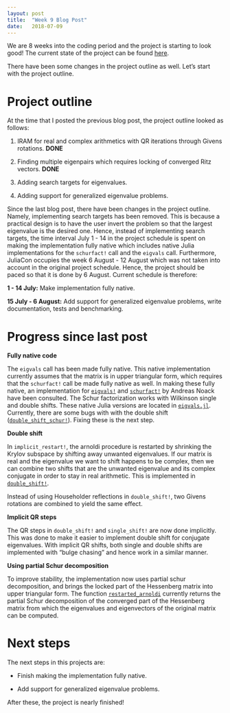 ```yaml
---
layout: post
title:  "Week 9 Blog Post"
date:   2018-07-09
---
```


We are 8 weeks into the coding period and the project is starting to look good! The current state of the project can be found [here](https://github.com/NymanLauri/IRAM.jl). 

There have been some changes in the project outline as well. Let’s start with the project outline.

# Project outline

At the time that I posted the previous blog post, the project outline looked as follows: 

1) IRAM for real and complex arithmetics with QR iterations through Givens rotations. __DONE__

2) Finding multiple eigenpairs which requires locking of converged Ritz vectors. __DONE__

3) Adding search targets for eigenvalues.

4) Adding support for generalized eigenvalue problems.

Since the last blog post, there have been changes in the project outline. Namely, implementing search targets has been removed. This is because a practical design is to have the user invert the problem so that the largest eigenvalue is the desired one. Hence, instead of implementing search targets, the time interval July 1 - 14 in the project schedule is spent on making the implementation fully native which includes native Julia implementations for the `schurfact!` call and the `eigvals` call. Furthermore, JuliaCon occupies the week 6 August - 12 August which was not taken into account in the original project schedule. Hence, the project  should be paced so that it is done by 6 August. Current schedule is therefore:

__1 - 14 July:__ Make implementation fully native.

__15 July - 6 August:__ Add support for generalized eigenvalue problems, write documentation, tests and benchmarking.

# Progress since last post

__Fully native code__

The `eigvals` call has been made fully native. This native implementation currently assumes that the matrix is in upper triangular form, which requires that the `schurfact!` call be made fully native as well. In making these fully native, an implementation for [`eigvals!`](https://github.com/andreasnoack/LinearAlgebra.jl/blob/master/src/eigenGeneral.jl#L227) and [`schurfact!`](https://github.com/andreasnoack/LinearAlgebra.jl/blob/master/src/eigenGeneral.jl#L80) by Andreas Noack have been consulted. The Schur factorization works with Wilkinson single and double shifts. These native Julia versions are located in [`eigvals.jl`](https://github.com/NymanLauri/IRAM.jl/blob/master/src/eigvals.jl). Currently, there are some bugs with with the double shift ([`double_shift_schur!`](https://github.com/NymanLauri/IRAM.jl/blob/master/src/eigvals.jl#L293)). Fixing these is the next step.

__Double shift__

In `implicit_restart!`, the arnoldi procedure is restarted by shrinking the Krylov subspace by shifting away unwanted eigenvalues. If our matrix is real and the eigenvalue we want to shift happens to be complex, then we can combine two shifts that are the unwanted eigenvalue and its complex conjugate in order to stay in real arithmetic. This is implemented in [`double_shift!`](https://github.com/NymanLauri/IRAM.jl/blob/master/src/implicit_restart.jl#L110).

Instead of using Householder reflections in `double_shift!`, two Givens rotations are combined to yield the same effect. 

__Implicit QR steps__

The QR steps in `double_shift!` and `single_shift!` are now done implicitly. This was done to make it easier to implement double shift for conjugate eigenvalues. With implicit QR shifts, both single and double shifts are implemented with “bulge chasing” and hence work in a similar manner.

__Using partial Schur decomposition__

To improve stability, the implementation now uses partial schur decomposition, and brings the locked part of the Hessenberg matrix into upper triangular form. The function [`restarted_arnoldi`](https://github.com/NymanLauri/IRAM.jl/blob/master/src/run.jl#L5) currently returns the partial Schur decomposition of the converged part of the Hessenberg matrix from which the eigenvalues and eigenvectors of the original matrix can be computed.

# Next steps

The next steps in this projects are:

* Finish making the implementation fully native.

* Add support for generalized eigenvalue problems.

After these, the project is nearly finished!
